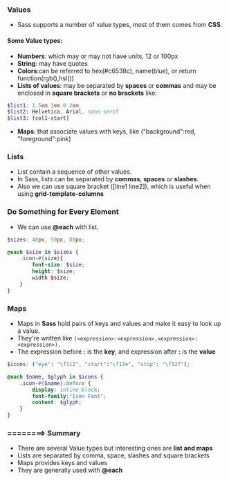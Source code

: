 ### Values
* Sass supports a number of value types, most of them comes from **CSS**.

#### Some Value types:
* **Numbers**: which may or may not have units, 12 or 100px
* **String**: may have quotes
* **Colors**:can be referred to hex(#c6538c), name(blue), or return function(rgb(),hsl())
* **Lists of values**: may be separated by **spaces** or **commas** and may be enclosed in **square brackets** or **no brackets** like:
```scss
$list1: 1.5em 1em 0 2em
$list2: Helvetica, Arial, sans-serif
$list3: [col1-start]
```
* **Maps**: that associate values with keys, like ("background":red, "foreground":pink)

### Lists
* List contain a sequence of other values.
* In Sass, lists can be separated by **commas**, **spaces** or **slashes**.
* Also we can use square bracket ([line1 line2]), which is useful when using **grid-template-columns**

### Do Something for Every Element
* We can use **@each** with list.

```scss
$sizes: 40px, 50px, 80px;

@each $size in $sizes {
    .icon-#{size}{
        font-size: $size;
        height: $size;
        width $size;
    }
}
```

### Maps
* Maps in **Sass** hold pairs of keys and values and make it easy to look up a value.
* They're written like
``
(<expression>:<expression>,<expression>: <expression>).
``
* The expression before **:** is the **key**, and expression after **:** is the **value**

```scss
$icons: ("eye": "\f112", "start":"\f12e", "stop": "\f12f");

@each $name, $glyph in $icons {
    .icon-#{$name}:before {
        display: inline-block;
        font-family:"Icon Font";
        content: $glyph;
    }
}
```


### ========> Summary
* There are several Value types but interesting ones are **list and maps**
* Lists are separated by comma, space, slashes and square brackets
* Maps provides keys and values
* They are generally used with **@each**